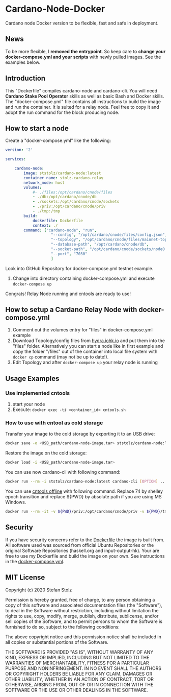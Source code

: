 # Cardano-Node-Docker

Cardano node Docker version to be flexible, fast and safe in deployment.

## News

To be more flexible, I **removed the entrypoint**. So keep care to **change your docker-compose.yml and your scripts** with newly pulled images. See the examples below. 

## Introduction

This "Dockerfile" compiles cardano-node and cardano-cli. You will need **Cardano Stake Pool Operator** skills as well as basic Bash and Docker skills. The "docker-compose.yml" file contains all instructions to build the image and run the container. It is suited for a relay node. Feel free to copy it and adopt the run command for the block producing node. 

## How to start a node

Create a "docker-compose.yml" like the following:

```yml
version: '2'

services:

    cardano-node:
        image: ststolz/cardano-node:latest
        container_name: stolz-cardano-relay
        network_mode: host
        volumes:
            #- ./files:/opt/cardano/cnode/files
            - ./db:/opt/cardano/cnode/db
            - ./sockets:/opt/cardano/cnode/sockets
            - ./priv:/opt/cardano/cnode/priv
            - ./tmp:/tmp
        build:
            dockerfile: Dockerfile
            context: ./
        command: ["cardano-node", "run", 
                    "--config", "/opt/cardano/cnode/files/config.json", 
                    "--topology", "/opt/cardano/cnode/files/mainnet-topology.json", 
                    "--database-path", "/opt/cardano/cnode/db", 
                    "--socket-path", "/opt/cardano/cnode/sockets/node0.socket",
                    "--port", "7030"
                    ]
```

Look into GitHub Repository for docker-compose.yml testnet example. 

1. Change into directory containing docker-compose.yml and execute `docker-compose up`

Congrats! Relay Node running and cntools are ready to use!

## How to setup a Cardano Relay Node with docker-compose.yml

1. Comment out the volumes entry for "files" in docker-compose.yml example
2. Download Topology/config files from [hydra.iohk.io](https://hydra.iohk.io/job/Cardano/cardano-node/cardano-deployment/latest-finished/download/1/index.html) and put them into the "files" folder. Alternatively you can start a node like in first example and copy the folder "/files" out of the container into local file system with `docker cp` command (may not be up to date!).
3. Edit Topology and after `docker-compose up` your relay node is running

## Usage Examples

### Use implemented cntools

1. start your node
2. Execute: `docker exec -ti <container_id> cntools.sh`

### How to use with cntool as cold storage

Transfer your image to the cold storage by exporting it to an USB drive:

```bash
docker save -o <USB_path/cardano-node-image.tar> ststolz/cardano-node:latest
```

Restore the image on the cold storage:

```bash
docker load -i <USB_path/cardano-node-image.tar>
```

You can use now cardano-cli with following command:

```bash
docker run --rm -i ststolz/cardano-node:latest cardano-cli [OPTION] ...
```

You can use [cntools offline](https://cardano-community.github.io/guild-operators/#/Scripts/cntools-common?id=offline-workflow) with following command. Replace 74 by shelley epoch transition and replace ${PWD} by absolute path if you are using MS Windows.

```bash
docker run --rm -it -v ${PWD}/priv:/opt/cardano/cnode/priv -v ${PWD}/tmp:/tmp  ststolz/cardano-node:latest-testnet bash -c 'echo 74 > "/opt/cardano/cnode/guild-db/shelley_trans_epoch" && cntools.sh -o'
```

## Security 

If you have security concerns refer to the [Dockerfile](https://github.com/ststolz/Cardano-Node-Docker/blob/main/Dockerfile) the image is built from. All software used was sourced from official Ubuntu Repositories or the original Software Repositories (haskell.org and input-output-hk). Your are free to use my Dockerfile and build the image on your own. See instructions in the [docker-compose.yml](https://github.com/ststolz/Cardano-Node-Docker/blob/main/docker-compose.yml).

## MIT License

Copyright (c) 2020 Stefan Stolz

Permission is hereby granted, free of charge, to any person obtaining a copy
of this software and associated documentation files (the "Software"), to deal
in the Software without restriction, including without limitation the rights
to use, copy, modify, merge, publish, distribute, sublicense, and/or sell
copies of the Software, and to permit persons to whom the Software is
furnished to do so, subject to the following conditions:

The above copyright notice and this permission notice shall be included in all
copies or substantial portions of the Software.

THE SOFTWARE IS PROVIDED "AS IS", WITHOUT WARRANTY OF ANY KIND, EXPRESS OR
IMPLIED, INCLUDING BUT NOT LIMITED TO THE WARRANTIES OF MERCHANTABILITY,
FITNESS FOR A PARTICULAR PURPOSE AND NONINFRINGEMENT. IN NO EVENT SHALL THE
AUTHORS OR COPYRIGHT HOLDERS BE LIABLE FOR ANY CLAIM, DAMAGES OR OTHER
LIABILITY, WHETHER IN AN ACTION OF CONTRACT, TORT OR OTHERWISE, ARISING FROM,
OUT OF OR IN CONNECTION WITH THE SOFTWARE OR THE USE OR OTHER DEALINGS IN THE
SOFTWARE.
